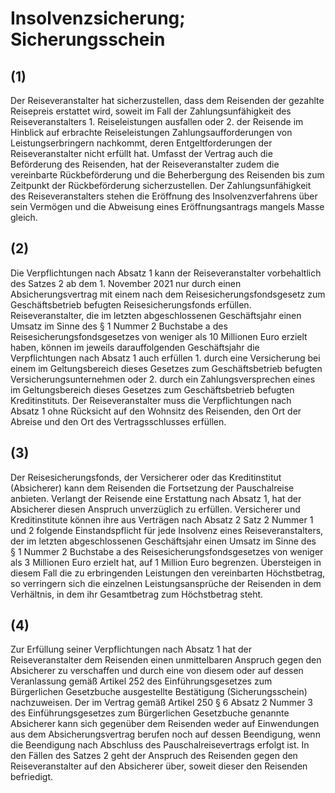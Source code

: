 # Insolvenzsicherung; Sicherungsschein



## (1)

 Der Reiseveranstalter hat sicherzustellen, dass dem Reisenden der gezahlte Reisepreis erstattet wird, soweit im Fall der Zahlungsunfähigkeit des Reiseveranstalters  1.
 Reiseleistungen ausfallen oder
 2.
 der Reisende im Hinblick auf erbrachte Reiseleistungen Zahlungsaufforderungen von Leistungserbringern nachkommt, deren Entgeltforderungen der Reiseveranstalter nicht erfüllt hat.
Umfasst der Vertrag auch die Beförderung des Reisenden, hat der Reiseveranstalter zudem die vereinbarte Rückbeförderung und die Beherbergung des Reisenden bis zum Zeitpunkt der Rückbeförderung sicherzustellen. Der Zahlungsunfähigkeit des Reiseveranstalters stehen die Eröffnung des Insolvenzverfahrens über sein Vermögen und die Abweisung eines Eröffnungsantrags mangels Masse gleich.

## (2)

 Die Verpflichtungen nach Absatz 1 kann der Reiseveranstalter vorbehaltlich des Satzes 2 ab dem 1. November 2021 nur durch einen Absicherungsvertrag mit einem nach dem Reisesicherungsfondsgesetz zum Geschäftsbetrieb befugten Reisesicherungsfonds erfüllen. Reiseveranstalter, die im letzten abgeschlossenen Geschäftsjahr einen Umsatz im Sinne des § 1 Nummer 2 Buchstabe a des Reisesicherungsfondsgesetzes von weniger als 10 Millionen Euro erzielt haben, können im jeweils darauffolgenden Geschäftsjahr die Verpflichtungen nach Absatz 1 auch erfüllen  1.
 durch eine Versicherung bei einem im Geltungsbereich dieses Gesetzes zum Geschäftsbetrieb befugten Versicherungsunternehmen oder
 2.
 durch ein Zahlungsversprechen eines im Geltungsbereich dieses Gesetzes zum Geschäftsbetrieb befugten Kreditinstituts.
Der Reiseveranstalter muss die Verpflichtungen nach Absatz 1 ohne Rücksicht auf den Wohnsitz des Reisenden, den Ort der Abreise und den Ort des Vertragsschlusses erfüllen.

## (3)

 Der Reisesicherungsfonds, der Versicherer oder das Kreditinstitut (Absicherer) kann dem Reisenden die Fortsetzung der Pauschalreise anbieten. Verlangt der Reisende eine Erstattung nach Absatz 1, hat der Absicherer diesen Anspruch unverzüglich zu erfüllen. Versicherer und Kreditinstitute können ihre aus Verträgen nach Absatz 2 Satz 2 Nummer 1 und 2 folgende Einstandspflicht für jede Insolvenz eines Reiseveranstalters, der im letzten abgeschlossenen Geschäftsjahr einen Umsatz im Sinne des § 1 Nummer 2 Buchstabe a des Reisesicherungsfondsgesetzes von weniger als 3 Millionen Euro erzielt hat, auf 1 Million Euro begrenzen. Übersteigen in diesem Fall die zu erbringenden Leistungen den vereinbarten Höchstbetrag, so verringern sich die einzelnen Leistungsansprüche der Reisenden in dem Verhältnis, in dem ihr Gesamtbetrag zum Höchstbetrag steht.

## (4)

 Zur Erfüllung seiner Verpflichtungen nach Absatz 1 hat der Reiseveranstalter dem Reisenden einen unmittelbaren Anspruch gegen den Absicherer zu verschaffen und durch eine von diesem oder auf dessen Veranlassung gemäß Artikel 252 des Einführungsgesetzes zum Bürgerlichen Gesetzbuche ausgestellte Bestätigung (Sicherungsschein) nachzuweisen. Der im Vertrag gemäß Artikel 250 § 6 Absatz 2 Nummer 3 des Einführungsgesetzes zum Bürgerlichen Gesetzbuche genannte Absicherer kann sich gegenüber dem Reisenden weder auf Einwendungen aus dem Absicherungsvertrag berufen noch auf dessen Beendigung, wenn die Beendigung nach Abschluss des Pauschalreisevertrags erfolgt ist. In den Fällen des Satzes 2 geht der Anspruch des Reisenden gegen den Reiseveranstalter auf den Absicherer über, soweit dieser den Reisenden befriedigt. 

